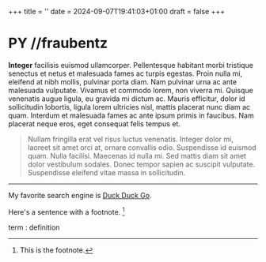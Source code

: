 +++
title = ''
date = 2024-09-07T19:41:03+01:00
draft = false
+++
# PY //fraubentz

**Integer** facilisis euismod ullamcorper. Pellentesque habitant morbi tristique senectus et netus et malesuada fames ac turpis egestas. Proin nulla mi, eleifend at nibh mollis, pulvinar porta diam. Nam pulvinar urna ac ante malesuada vulputate. Vivamus et commodo lorem, non viverra mi. Quisque venenatis augue ligula, eu gravida mi dictum ac. Mauris efficitur, dolor id sollicitudin lobortis, ligula lorem ultricies nisl, mattis placerat nunc diam ac quam. Interdum et malesuada fames ac ante ipsum primis in faucibus. Nam placerat neque eros, eget consequat felis tempus et.

> Nullam fringilla erat vel risus luctus venenatis. Integer dolor mi, laoreet sit amet orci at, ornare convallis odio. Suspendisse id euismod quam. Nulla facilisi. Maecenas id nulla mi. Sed mattis diam sit amet dolor vestibulum sodales. Donec tempor sapien ac suscipit vulputate. Suspendisse eleifend vitae massa in sollicitudin.
---

My favorite search engine is [Duck Duck Go](https://duckduckgo.com).

Here's a sentence with a footnote. [^1]

[^1]: This is the footnote.

term
: definition
